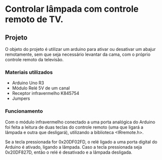 # Controlar lâmpada com controle remoto de TV.

## Projeto
O objeto do projeto é utilizar um arduino para ativar ou desativar um abajur remotamente, sem que seja necessário levantar da cama, com o próprio controle remoto da televisão.

### Materiais utilizados
- Arduino Uno R3
- Módulo Relé 5V de um canal
- Receptor infravermelho K845754
- Jumpers

### Funcionamento
Com o módulo infravermelho conectado a uma porta analógica do Arduino foi feita a leitura de duas teclas do controle remoto (uma que ligará a lâmpada e outra que desligará), utilizando a biblioteca <IRremote.h>.

Se a tecla pressionada for 0x20DF02FD, o relé ligado a uma porta digital do Arduino é ativado, ligando a lâmpada. Caso a tecla pressionada seja 0x20DF827D, então o relé é desativado e a lâmpada desligada.
